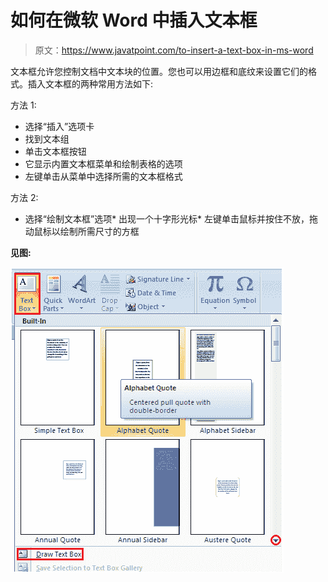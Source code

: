 # 如何在微软 Word 中插入文本框

> 原文：<https://www.javatpoint.com/to-insert-a-text-box-in-ms-word>

文本框允许您控制文档中文本块的位置。您也可以用边框和底纹来设置它们的格式。插入文本框的两种常用方法如下:

方法 1:

*   选择“插入”选项卡
*   找到文本组
*   单击文本框按钮
*   它显示内置文本框菜单和绘制表格的选项
*   左键单击从菜单中选择所需的文本框格式

方法 2:

*   选择“绘制文本框”选项*   出现一个十字形光标*   左键单击鼠标并按住不放，拖动鼠标以绘制所需尺寸的方框

**见图:**

![MS Word How to insert a text box in ms word 1](img/65f9979a1c9b80892d7fb0b38d882cfd.png)